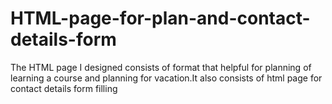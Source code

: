# HTML-page-for-plan-and-contact-details-form
The HTML page I designed consists of format that helpful for planning of learning a course and planning for vacation.It also consists of html page for contact details form filling
